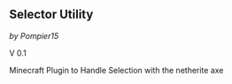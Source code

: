 ## Selector Utility 
_by Pompier15_

V 0.1

Minecraft Plugin to Handle Selection with the netherite axe